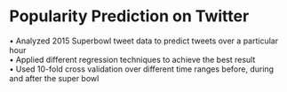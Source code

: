 # Popularity Prediction on Twitter
• Analyzed 2015 Superbowl tweet data to predict tweets over a particular hour  
• Applied different regression techniques to achieve the best result  
• Used 10-fold cross validation over different time ranges before, during and after the super bowl  

